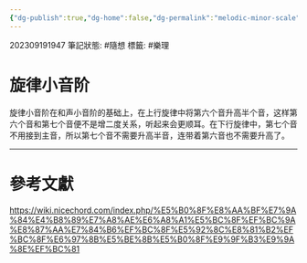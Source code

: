 ```yaml
---
{"dg-publish":true,"dg-home":false,"dg-permalink":"melodic-minor-scale","permalink":"/melodic-minor-scale/","dgPassFrontmatter":true}
---
```


202309191947
筆記狀態: #隨想
標籤: #樂理 

# 旋律小音阶

旋律小音阶在和声小音阶的基础上，在上行旋律中将第六个音升高半个音，这样第六个音和第七个音便不是增二度关系，听起来会更顺耳。在下行旋律中，第七个音不用接到主音，所以第七个音不需要升高半音，连带着第六音也不需要升高了。

---
# 參考文獻

https://wiki.nicechord.com/index.php/%E5%B0%8F%E8%AA%BF%E7%9A%84%E4%B8%89%E7%A8%AE%E6%A8%A1%E5%BC%8F%EF%BC%9A%E8%87%AA%E7%84%B6%EF%BC%8F%E5%92%8C%E8%81%B2%EF%BC%8F%E6%97%8B%E5%BE%8B%E5%B0%8F%E9%9F%B3%E9%9A%8E%EF%BC%81